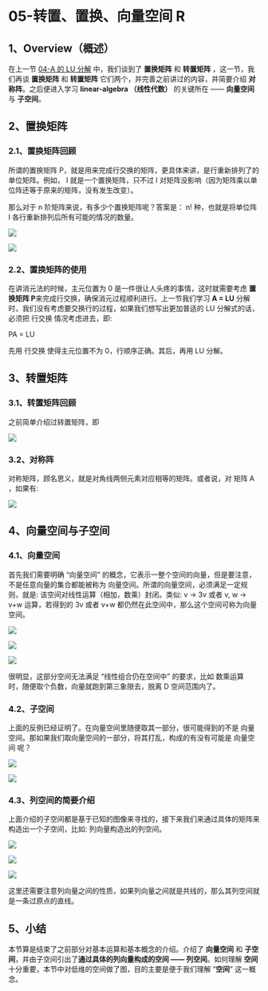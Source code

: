 # 05-转置、置换、向量空间 R

## 1、Overview（概述）

在上一节 [04-A 的 LU 分解](https://github.com/apachecn/math/blob/master/04-A%E7%9A%84LU%E5%88%86%E8%A7%A3/04-A%E7%9A%84LU%E5%88%86%E8%A7%A3.md) 中，我们谈到了 **置换矩阵** 和 **转置矩阵** ，这一节，我们再谈 **置换矩阵** 和 **转置矩阵** 它们两个，并完善之前讲过的内容，并简要介绍 **对称阵**。之后便进入学习 **linear-algebra （线性代数）** 的关键所在 —— **向量空间** 与 **子空间**。

## 2、置换矩阵

### 2.1、置换矩阵回顾
所谓的置换矩阵 P，就是用来完成行交换的矩阵，更具体来讲，是行重新排列了的单位矩阵。例如， I 就是一个置换矩阵，只不过 I 对矩阵没影响（因为矩阵乘以单位阵还等于原来的矩阵，没有发生改变）。

那么对于 n 阶矩阵来说，有多少个置换矩阵呢？答案是： n! 种，也就是将单位阵 I 各行重新排列后所有可能的情况的数量。

![](../images/05/LA_5_1.jpg)

![](../images/05/LA_5_2.jpg)

### 2.2、置换矩阵的使用
在讲消元法的时候，主元位置为 0 是一件很让人头疼的事情，这时就需要考虑 **置换矩阵 P**来完成行交换，确保消元过程顺利进行。上一节我们学习 **A = LU** 分解时，我们没有考虑要交换行的过程，如果我们想写出更加普适的 LU 分解式的话，必须把 行交换 情况考虑进去，即: 

PA = LU

先用 行交换 使得主元位置不为 0，行顺序正确。其后，再用 LU 分解。

## 3、转置矩阵

### 3.1、转置矩阵回顾

之前简单介绍过转置矩阵，即

![](../images/05/LA_5_3.jpg)

### 3.2、对称阵

对称矩阵，顾名思义，就是对角线两侧元素对应相等的矩阵。或者说，对 矩阵 A ，如果有: 

![](../images/05/LA_5_4.png)

## 4、向量空间与子空间

### 4.1、向量空间
首先我们需要明确 “向量空间” 的概念，它表示一整个空间的向量，但是要注意，不是任意向量的集合都能被称为 向量空间。所谓的向量空间，必须满足一定规则，就是: 该空间对线性运算（相加，数乘）封闭。类似: v -> 3v 或者 v, w -> v+w 运算，若得到的  3v 或者 v+w 都仍然在此空间中，那么这个空间可称为向量空间。

![](../images/05/LA_5_5.jpg)

![](../images/05/LA_5_6.jpg)

![](../images/05/LA_5_7.jpg)

很明显，这部分空间无法满足 “线性组合仍在空间中” 的要求，比如 数乘运算 时，随便取个负数，向量就跑到第三象限去，脱离 D 空间范围内了。

### 4.2、子空间
上面的反例已经证明了。在向量空间里随便取其一部分，很可能得到的不是 向量空间。那如果我们取向量空间的一部分，将其打乱，构成的有没有可能是 向量空间 呢？

![](../images/05/LA_5_8.jpg)

![](../images/05/LA_5_9.jpg)

### 4.3、列空间的简要介绍
上面介绍的子空间都是基于已知的图像来寻找的，接下来我们来通过具体的矩阵来构造出一个子空间，比如: 列向量构造出的列空间。

![](../images/05/LA_5_10.jpg)

![](../images/05/LA_5_11.jpg)

![](../images/05/LA_5_12.jpg)

这里还需要注意列向量之间的性质，如果列向量之间就是共线的，那么其列空间就是一条过原点的直线。

## 5、小结

本节算是结束了之前部分对基本运算和基本概念的介绍。介绍了 **向量空间** 和 **子空间**，并由子空间引出了**通过具体的列向量构成的空间 —— 列空间**。如何理解 **空间** 十分重要，本节中对低维的空间做了图，目的主要是便于我们理解 “**空间**” 这一概念。